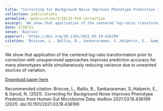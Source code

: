 ```yaml
---
title: "Correcting for Background Noise Improves Phenotype Prediction from Human Gut Microbiome Data"
collection: publications
permalink: /publication/3/20/21-PCA correction
excerpt: 'We show that application of the centered log-ratio transformation prior to correction with unsupervised approaches improves prediction accuracy for many phenotypes while simultaneously reducing variance due to unwanted sources of variation.'
date: 3/20/21
venue: 'Biorxiv'
paperurl: 'https://doi.org/10.1101/2021.03.19.436199'
citation: 'Briscoe, L., Balliu, B., Sankararaman, S.,Halperin, E., &amp; Garud, N. (2021). Correcting for Background Noise Improves Phenotype Prediction from Human Gut Microbiome Data. bioRxiv 2021.03.19.436199 (2021). doi:10.1101/2021.03.19.436199'
---
```

We show that application of the centered log-ratio transformation prior to correction with unsupervised approaches improves prediction accuracy for many phenotypes while simultaneously reducing variance due to unwanted sources of variation.

[Download paper here](https://doi.org/10.1101/2021.03.19.436199)

Recommended citation: Briscoe, L., Balliu, B., Sankararaman, S.,Halperin, E., & Garud, N. (2021). Correcting for Background Noise Improves Phenotype Prediction from Human Gut Microbiome Data. bioRxiv 2021.03.19.436199 (2021). doi:10.1101/2021.03.19.436199